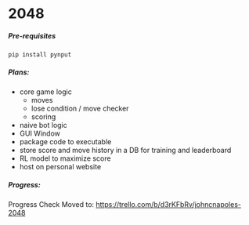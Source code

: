 # 2048

##### Pre-requisites
```
pip install pynput
```

##### Plans:
- core game logic 
    - moves
    - lose condition / move checker
    - scoring
- naive bot logic
- GUI Window
- package code to executable
- store score and move history in a DB for training and leaderboard
- RL model to maximize score
- host on personal website

##### Progress:
Progress Check Moved to: https://trello.com/b/d3rKFbRv/johncnapoles-2048